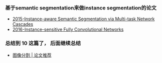 ### 基于semantic segmentation来做instance segmentation的论文

* [2015-Instance-aware Semantic Segmentation via Multi-task Network Cascades](paper/2015-Instance-aware%20Semantic%20Segmentation%20via%20Multi-task%20Network%20Cascades.pdf)
* [2016-Instance-sensitive Fully Convolutional Networks](paper/2016-Instance-sensitive%20Fully%20Convolutional%20Networks.pdf)


### 总结到 10 这篇了， 后面继续总结

* [图像分割 | 论文推荐](https://mp.weixin.qq.com/s/D9FbsgoqtnE0FgGx6Ce1IA)